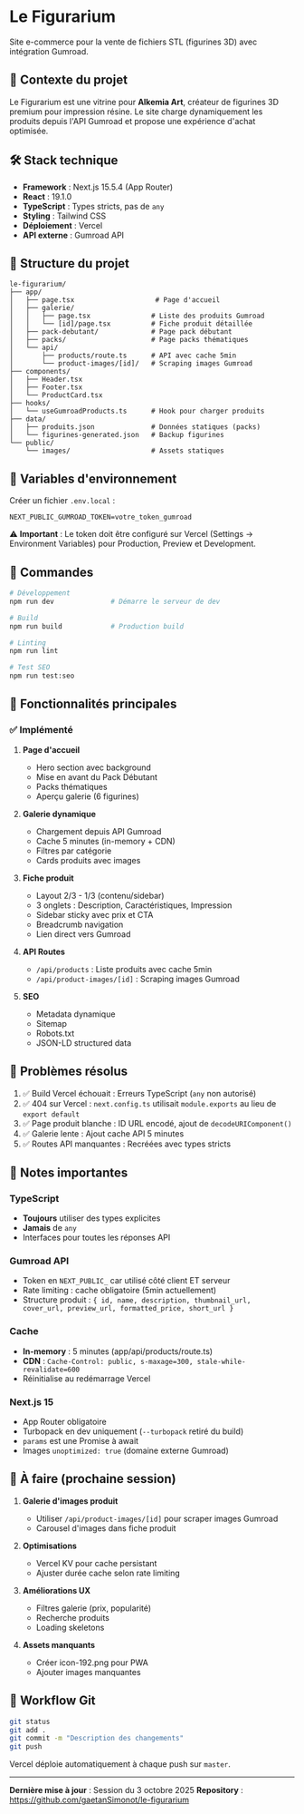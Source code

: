 # Le Figurarium

Site e-commerce pour la vente de fichiers STL (figurines 3D) avec intégration Gumroad.

## 🎯 Contexte du projet

Le Figurarium est une vitrine pour **Alkemia Art**, créateur de figurines 3D premium pour impression résine. Le site charge dynamiquement les produits depuis l'API Gumroad et propose une expérience d'achat optimisée.

## 🛠️ Stack technique

- **Framework** : Next.js 15.5.4 (App Router)
- **React** : 19.1.0
- **TypeScript** : Types stricts, pas de `any`
- **Styling** : Tailwind CSS
- **Déploiement** : Vercel
- **API externe** : Gumroad API

## 📁 Structure du projet

```
le-figurarium/
├── app/
│   ├── page.tsx                    # Page d'accueil
│   ├── galerie/
│   │   ├── page.tsx               # Liste des produits Gumroad
│   │   └── [id]/page.tsx          # Fiche produit détaillée
│   ├── pack-debutant/             # Page pack débutant
│   ├── packs/                     # Page packs thématiques
│   └── api/
│       ├── products/route.ts      # API avec cache 5min
│       └── product-images/[id]/   # Scraping images Gumroad
├── components/
│   ├── Header.tsx
│   ├── Footer.tsx
│   └── ProductCard.tsx
├── hooks/
│   └── useGumroadProducts.ts      # Hook pour charger produits
├── data/
│   ├── produits.json              # Données statiques (packs)
│   └── figurines-generated.json   # Backup figurines
└── public/
    └── images/                    # Assets statiques
```

## 🔑 Variables d'environnement

Créer un fichier `.env.local` :

```env
NEXT_PUBLIC_GUMROAD_TOKEN=votre_token_gumroad
```

⚠️ **Important** : Le token doit être configuré sur Vercel (Settings → Environment Variables) pour Production, Preview et Development.

## 🚀 Commandes

```bash
# Développement
npm run dev              # Démarre le serveur de dev

# Build
npm run build            # Production build

# Linting
npm run lint

# Test SEO
npm run test:seo
```

## 🎨 Fonctionnalités principales

### ✅ Implémenté

1. **Page d'accueil**
   - Hero section avec background
   - Mise en avant du Pack Débutant
   - Packs thématiques
   - Aperçu galerie (6 figurines)

2. **Galerie dynamique**
   - Chargement depuis API Gumroad
   - Cache 5 minutes (in-memory + CDN)
   - Filtres par catégorie
   - Cards produits avec images

3. **Fiche produit**
   - Layout 2/3 - 1/3 (contenu/sidebar)
   - 3 onglets : Description, Caractéristiques, Impression
   - Sidebar sticky avec prix et CTA
   - Breadcrumb navigation
   - Lien direct vers Gumroad

4. **API Routes**
   - `/api/products` : Liste produits avec cache 5min
   - `/api/product-images/[id]` : Scraping images Gumroad

5. **SEO**
   - Metadata dynamique
   - Sitemap
   - Robots.txt
   - JSON-LD structured data

## 🐛 Problèmes résolus

1. ✅ Build Vercel échouait : Erreurs TypeScript (`any` non autorisé)
2. ✅ 404 sur Vercel : `next.config.ts` utilisait `module.exports` au lieu de `export default`
3. ✅ Page produit blanche : ID URL encodé, ajout de `decodeURIComponent()`
4. ✅ Galerie lente : Ajout cache API 5 minutes
5. ✅ Routes API manquantes : Recréées avec types stricts

## 📝 Notes importantes

### TypeScript
- **Toujours** utiliser des types explicites
- **Jamais** de `any`
- Interfaces pour toutes les réponses API

### Gumroad API
- Token en `NEXT_PUBLIC_` car utilisé côté client ET serveur
- Rate limiting : cache obligatoire (5min actuellement)
- Structure produit : `{ id, name, description, thumbnail_url, cover_url, preview_url, formatted_price, short_url }`

### Cache
- **In-memory** : 5 minutes (app/api/products/route.ts)
- **CDN** : `Cache-Control: public, s-maxage=300, stale-while-revalidate=600`
- Réinitialise au redémarrage Vercel

### Next.js 15
- App Router obligatoire
- Turbopack en dev uniquement (`--turbopack` retiré du build)
- `params` est une Promise à await
- Images `unoptimized: true` (domaine externe Gumroad)

## 🔮 À faire (prochaine session)

1. **Galerie d'images produit**
   - Utiliser `/api/product-images/[id]` pour scraper images Gumroad
   - Carousel d'images dans fiche produit

2. **Optimisations**
   - Vercel KV pour cache persistant
   - Ajuster durée cache selon rate limiting

3. **Améliorations UX**
   - Filtres galerie (prix, popularité)
   - Recherche produits
   - Loading skeletons

4. **Assets manquants**
   - Créer icon-192.png pour PWA
   - Ajouter images manquantes

## 🤝 Workflow Git

```bash
git status
git add .
git commit -m "Description des changements"
git push
```

Vercel déploie automatiquement à chaque push sur `master`.

---

**Dernière mise à jour** : Session du 3 octobre 2025
**Repository** : https://github.com/gaetanSimonot/le-figurarium

